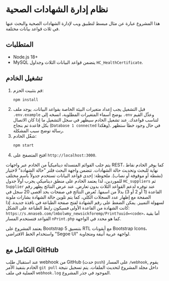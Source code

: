 # نظام إدارة الشهادات الصحية

هذا المشروع عبارة عن مثال مبسط لتطبيق ويب لإدارة الشهادات الصحية والبحث عنها في ثلاث قواعد بيانات مختلفة.

## المتطلبات
- Node.js 18+
- MySQL يتضمن قواعد البيانات الثلاث وجداول `HC_HealthCertificate`.

## تشغيل الخادم
1. قم بتثبيت الحزم:
   ```bash
   npm install
   ```
2. قبل التشغيل يجب إعداد متغيرات البيئة الخاصة بقواعد البيانات.
   يوجد ملف `.env.example` يوضح أسماء المتغيرات المطلوبة، انسخه إلى `.env`
   وعدِّل القيم لتناسب قواعدك.
   عند تشغيل الخادم سيظهر في سجل التشغيل ما إذا كان الاتصال بكل قاعدة تم بنجاح
   (`Database 1 connected` وهكذا). في حال وجود خطأ ستظهر رسالة توضح سبب المشكلة.
3. شغّل الخادم:
   ```bash
   npm start
   ```
4. افتح المتصفح على `http://localhost:3000`.

يتم جلب القوائم المنسدلة ديناميكياً من الخادم عبر واجهات REST، كما يوفر الخادم نقاط نهاية للبحث وتحديث حالة الشهادات.
تتضمن واجهة البحث فلتر "حالة الشهادة" لاختيار (نشطة أو موقوفة أو نصاب).
ملحوظة: إحدى قواعد البيانات تستخدم جدولاً باسم مختلف للموردين، لذا يعتمد الخادم على منطق ديناميكي يجرب أولاً جدول `HC_suppliers` ثم `Supplier` عند توفره لدعم القواعد الثلاث بدون تعارض.
عند عرض النتائج يظهر رقم القاعدة (1 أو 2 أو 3) بدلاً من اسمها.
تُعرض النتائج في صفحات بحد أقصى 20 سجل في الصفحة مع إظهار عدد السجلات الكلي، كما يتم تلوين حالة الشهادة بشارات ملونة لسهولة التمييز.
يمكن الضغط على رقم الشهادة لفتح صفحة الطباعة في نافذة جديدة.
إذا كانت الشهادة من القاعدة الأولى فسيكون رابط الطباعة على الشكل:
`https://s.mnaseb.com/lmbolwmy_newsickforemp/Print?uuid=<code>`،
أما بقية القواعد فتستخدم المسار `nPrint.php` كما هو محدد في الواجهة.

يعتمد المشروع على Bootstrap 5 بتنسيق RTL مع أيقونات Bootstrap Icons، واستخدام الخط الافتراضي "Segoe UI" لواجهة عربية أنيقة ومتجاوبة.

## التكامل مع GitHub

عند استقبال طلب webhook من GitHub (حدث `push`) على المسار `/webhook`,
يقوم الخادم بتنفيذ الأمر `git pull` داخل مجلد المشروع لتحديث الملفات.
يتم تسجيل نتيجة العملية في ملف `webhook.log` الموجود في جذر المشروع.
